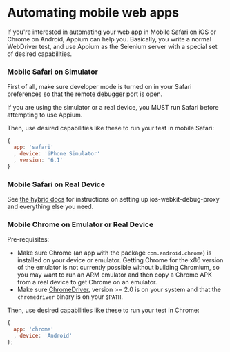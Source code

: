 Automating mobile web apps
======================

If you're interested in automating your web app in Mobile Safari on iOS or Chrome on Android, Appium can help you. Basically, you write a normal WebDriver test, and use Appium as the Selenium server with a special set of desired capabilities.

### Mobile Safari on Simulator

First of all, make sure developer mode is turned on in your Safari preferences so that the remote debugger port is open.

If you are using the simulator or a real device, you MUST run Safari before attempting to use Appium.

Then, use desired capabilities like these to run your test in mobile Safari:

```js
{
  app: 'safari'
  , device: 'iPhone Simulator'
  , version: '6.1'
}
```

### Mobile Safari on Real Device

See [the hybrid docs](https://github.com/appium/appium/blob/master/docs/hybrid.md) for instructions on setting up ios-webkit-debug-proxy and everything else you need.

### Mobile Chrome on Emulator or Real Device

Pre-requisites:

*  Make sure Chrome (an app with the package `com.android.chrome`) is installed on your device or emulator. Getting Chrome for the x86 version of the emulator is not currently possible without building Chromium, so you may want to run an ARM emulator and then copy a Chrome APK from a real device to get Chrome on an emulator.
*  Make sure [ChromeDriver](https://code.google.com/p/chromedriver/downloads/list), version &gt;= 2.0 is on your system and that the `chromedriver` binary is on your `$PATH`.

Then, use desired capabilities like these to run your test in Chrome:

```js
{
  app: 'chrome'
  , device: 'Android'
};
```
